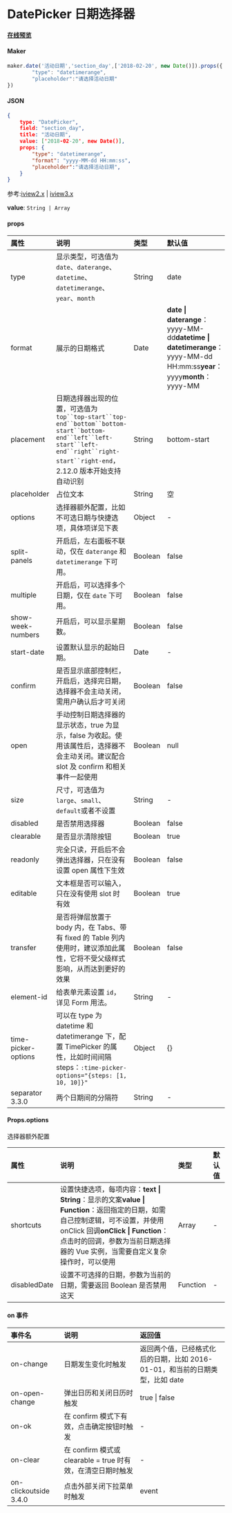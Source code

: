 # DatePicker 日期选择器

#### [在线预览](https://jsrun.pro/HehKp/edit)

#### Maker
```js
maker.date('活动日期','section_day',['2018-02-20', new Date()]).props({
        "type": "datetimerange",
        "placeholder":"请选择活动日期"
})
```

#### JSON
```json
{
    type: "DatePicker",
    field: "section_day",
    title: "活动日期",
    value: ['2018-02-20', new Date()], 
    props: {
        "type": "datetimerange",
        "format": "yyyy-MM-dd HH:mm:ss", 
        "placeholder":"请选择活动日期", 
    }
}
```

参考:[iview2.x](http://v2.iviewui.com/components/date-picker#API) | [iview3.x](https://www.iviewui.com/components/date-picker#API)

**value**: `String | Array`

#### props

| 属性                | 说明                                                         | 类型                        | 默认值                                                       |
| :------------------ | :----------------------------------------------------------- | :-------------------------- | :----------------------------------------------------------- |
| type                | 显示类型，可选值为 `date`、`daterange`、`datetime`、`datetimerange`、`year`、`month` | String                      | date                                                         |
| format              | 展示的日期格式                                               | Date | **date \| daterange**： yyyy-MM-dd**datetime \| datetimerange**： yyyy-MM-dd HH:mm:ss**year**：yyyy**month**：yyyy-MM |
| placement           | 日期选择器出现的位置，可选值为`top``top-start``top-end``bottom``bottom-start``bottom-end``left``left-start``left-end``right``right-start``right-end`，2.12.0 版本开始支持自动识别 | String                      | bottom-start                                                 |
| placeholder         | 占位文本                                                     | String                      | 空                                                           |
| options             | 选择器额外配置，比如不可选日期与快捷选项，具体项详见下表     | Object                      | -                                                            |
| split-panels        | 开启后，左右面板不联动，仅在 `daterange` 和 `datetimerange` 下可用。 | Boolean                     | false                                                        |
| multiple            | 开启后，可以选择多个日期，仅在 `date` 下可用。               | Boolean                     | false                                                        |
| show-week-numbers   | 开启后，可以显示星期数。                                     | Boolean                     | false                                                        |
| start-date          | 设置默认显示的起始日期。                                     | Date                        | -                                                            |
| confirm             | 是否显示底部控制栏，开启后，选择完日期，选择器不会主动关闭，需用户确认后才可关闭 | Boolean                     | false                                                        |
| open                | 手动控制日期选择器的显示状态，true 为显示，false 为收起。使用该属性后，选择器不会主动关闭。建议配合 slot 及 confirm 和相关事件一起使用 | Boolean                     | null                                                         |
| size                | 尺寸，可选值为`large`、`small`、`default`或者不设置          | String                      | -                                                            |
| disabled            | 是否禁用选择器                                               | Boolean                     | false                                                        |
| clearable           | 是否显示清除按钮                                             | Boolean                     | true                                                         |
| readonly            | 完全只读，开启后不会弹出选择器，只在没有设置 open 属性下生效 | Boolean                     | false                                                        |
| editable            | 文本框是否可以输入，只在没有使用 slot 时有效                 | Boolean                     | true                                                         |
| transfer            | 是否将弹层放置于 body 内，在 Tabs、带有 fixed 的 Table 列内使用时，建议添加此属性，它将不受父级样式影响，从而达到更好的效果 | Boolean                     | false                                                        |
| element-id          | 给表单元素设置 `id`，详见 Form 用法。                        | String                      | -                                                            |
| time-picker-options | 可以在 type 为 datetime 和 datetimerange 下，配置 TimePicker 的属性，比如时间间隔 steps：`:time-picker-options="{steps: [1, 10, 10]}"` | Object                      | {}                                                           |
| separator 3.3.0     | 两个日期间的分隔符                                           | String                      | -                                                            |

#### Props.options

选择器额外配置

| 属性         | 说明                                                         | 类型     | 默认值 |
| :----------- | :----------------------------------------------------------- | :------- | :----- |
| shortcuts    | 设置快捷选项，每项内容：**text \| String**：显示的文案**value \| Function**：返回指定的日期，如需自己控制逻辑，可不设置，并使用 onClick 回调**onClick \| Function**：点击时的回调，参数为当前日期选择器的 Vue 实例，当需要自定义复杂操作时，可以使用 | Array    | -      |
| disabledDate | 设置不可选择的日期，参数为当前的日期，需要返回 Boolean 是否禁用这天 | Function | -      |

#### on 事件



| 事件名                | 说明                                                        | 返回值                                                       |
| :-------------------- | :---------------------------------------------------------- | :----------------------------------------------------------- |
| on-change             | 日期发生变化时触发                                          | 返回两个值，已经格式化后的日期，比如 2016-01-01，和当前的日期类型，比如 date |
| on-open-change        | 弹出日历和关闭日历时触发                                    | true \| false                                                |
| on-ok                 | 在 confirm 模式下有效，点击确定按钮时触发                   | -                                                            |
| on-clear              | 在 confirm 模式或 clearable = true 时有效，在清空日期时触发 | -                                                            |
| on-clickoutside 3.4.0 | 点击外部关闭下拉菜单时触发                                  | event                                                        |
